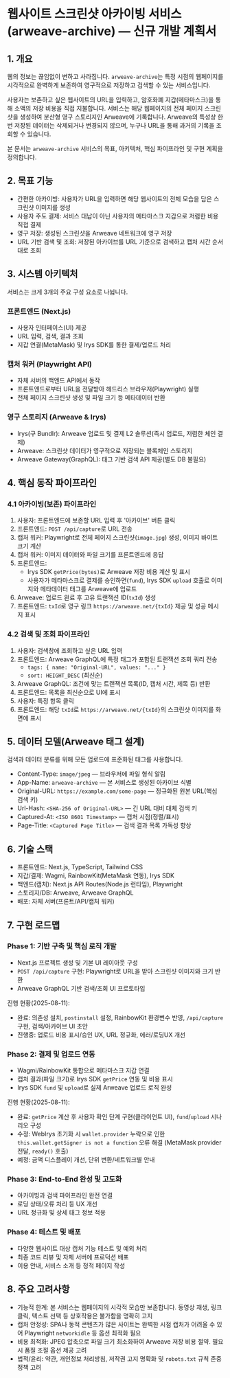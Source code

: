 # 웹사이트 스크린샷 아카이빙 서비스 (arweave-archive) — 신규 개발 계획서

## 1. 개요
웹의 정보는 끊임없이 변하고 사라집니다. `arweave-archive`는 특정 시점의 웹페이지를 시각적으로 완벽하게 보존하여 영구적으로 저장하고 검색할 수 있는 서비스입니다.

사용자는 보존하고 싶은 웹사이트의 URL을 입력하고, 암호화폐 지갑(메타마스크)을 통해 소액의 저장 비용을 직접 지불합니다. 서비스는 해당 웹페이지의 전체 페이지 스크린샷을 생성하여 분산형 영구 스토리지인 Arweave에 기록합니다. Arweave의 특성상 한번 저장된 데이터는 삭제되거나 변경되지 않으며, 누구나 URL을 통해 과거의 기록을 조회할 수 있습니다.

본 문서는 `arweave-archive` 서비스의 목표, 아키텍처, 핵심 파이프라인 및 구현 계획을 정의합니다.

## 2. 목표 기능
- 간편한 아카이빙: 사용자가 URL을 입력하면 해당 웹사이트의 전체 모습을 담은 스크린샷 이미지를 생성
- 사용자 주도 결제: 서비스 대납이 아닌 사용자의 메타마스크 지갑으로 저렴한 비용 직접 결제
- 영구 저장: 생성된 스크린샷을 Arweave 네트워크에 영구 저장
- URL 기반 검색 및 조회: 저장된 아카이브를 URL 기준으로 검색하고 캡처 시간 순서대로 조회

## 3. 시스템 아키텍처
서비스는 크게 3개의 주요 구성 요소로 나뉩니다.

### 프론트엔드 (Next.js)
- 사용자 인터페이스(UI) 제공
- URL 입력, 검색, 결과 조회
- 지갑 연결(MetaMask) 및 Irys SDK를 통한 결제/업로드 처리

### 캡처 워커 (Playwright API)
- 자체 서버의 백엔드 API에서 동작
- 프론트엔드로부터 URL을 전달받아 헤드리스 브라우저(Playwright) 실행
- 전체 페이지 스크린샷 생성 및 파일 크기 등 메타데이터 반환

### 영구 스토리지 (Arweave & Irys)
- Irys(구 Bundlr): Arweave 업로드 및 결제 L2 솔루션(즉시 업로드, 저렴한 체인 결제)
- Arweave: 스크린샷 데이터가 영구적으로 저장되는 블록체인 스토리지
- Arweave Gateway(GraphQL): 태그 기반 검색 API 제공(별도 DB 불필요)

## 4. 핵심 동작 파이프라인

### 4.1 아카이빙(보존) 파이프라인
1) 사용자: 프론트엔드에 보존할 URL 입력 후 '아카이브' 버튼 클릭  
2) 프론트엔드: `POST /api/capture`로 URL 전송  
3) 캡처 워커: Playwright로 전체 페이지 스크린샷(`image.jpg`) 생성, 이미지 바이트 크기 계산  
4) 캡처 워커: 이미지 데이터와 파일 크기를 프론트엔드에 응답  
5) 프론트엔드:  
   - Irys SDK `getPrice(bytes)`로 Arweave 저장 비용 계산 및 표시  
   - 사용자가 메타마스크로 결제를 승인하면(`fund`), Irys SDK `upload` 호출로 이미지와 메타데이터 태그를 Arweave에 업로드  
6) Arweave: 업로드 완료 후 고유 트랜잭션 ID(`txId`) 생성  
7) 프론트엔드: `txId`로 영구 링크 `https://arweave.net/{txId}` 제공 및 성공 메시지 표시

### 4.2 검색 및 조회 파이프라인
1) 사용자: 검색창에 조회하고 싶은 URL 입력  
2) 프론트엔드: Arweave GraphQL에 특정 태그가 포함된 트랜잭션 조회 쿼리 전송  
   - `tags: { name: "Original-URL", values: "..." }`  
   - `sort: HEIGHT_DESC` (최신순)  
3) Arweave GraphQL: 조건에 맞는 트랜잭션 목록(ID, 캡처 시간, 제목 등) 반환  
4) 프론트엔드: 목록을 최신순으로 UI에 표시  
5) 사용자: 특정 항목 클릭  
6) 프론트엔드: 해당 `txId`로 `https://arweave.net/{txId}`의 스크린샷 이미지를 화면에 표시

## 5. 데이터 모델(Arweave 태그 설계)
검색과 데이터 분류를 위해 모든 업로드에 표준화된 태그를 사용합니다.

- Content-Type: `image/jpeg` — 브라우저에 파일 형식 알림  
- App-Name: `arweave-archive` — 본 서비스로 생성된 아카이브 식별  
- Original-URL: `https://example.com/some-page` — 정규화된 원본 URL(핵심 검색 키)  
- Url-Hash: `<SHA-256 of Original-URL>` — 긴 URL 대비 대체 검색 키  
- Captured-At: `<ISO 8601 Timestamp>` — 캡처 시점(정렬/표시)  
- Page-Title: `<Captured Page Title>` — 검색 결과 목록 가독성 향상

## 6. 기술 스택
- 프론트엔드: Next.js, TypeScript, Tailwind CSS  
- 지갑/결제: Wagmi, RainbowKit(MetaMask 연동), Irys SDK  
- 백엔드(캡처): Next.js API Routes(Node.js 런타임), Playwright  
- 스토리지/DB: Arweave, Arweave GraphQL  
- 배포: 자체 서버(프론트/API/캡처 워커)

## 7. 구현 로드맵

### Phase 1: 기반 구축 및 핵심 로직 개발
- Next.js 프로젝트 생성 및 기본 UI 레이아웃 구성  
- `POST /api/capture` 구현: Playwright로 URL을 받아 스크린샷 이미지와 크기 반환  
- Arweave GraphQL 기반 검색/조회 UI 프로토타입

진행 현황(2025-08-11):
- 완료: 의존성 설치, `postinstall` 설정, RainbowKit 환경변수 반영, `/api/capture` 구현, 검색/아카이브 UI 초안
- 진행중: 업로드 비용 표시/승인 UX, URL 정규화, 에러/로딩UX 개선

### Phase 2: 결제 및 업로드 연동
- Wagmi/RainbowKit 통합으로 메타마스크 지갑 연결  
- 캡처 결과(파일 크기)로 Irys SDK `getPrice` 연동 및 비용 표시  
- Irys SDK `fund` 및 `upload`로 실제 Arweave 업로드 로직 완성

진행 현황(2025-08-11):
- 완료: `getPrice` 계산 후 사용자 확인 단계 구현(클라이언트 UI), `fund`/`upload` 시나리오 구성
- 수정: WebIrys 초기화 시 `wallet.provider` 누락으로 인한 `this.wallet.getSigner is not a function` 오류 해결 (MetaMask provider 전달, `ready()` 호출)
- 예정: 금액 디스플레이 개선, 단위 변환/네트워크별 안내

### Phase 3: End-to-End 완성 및 고도화
- 아카이빙과 검색 파이프라인 완전 연결  
- 로딩 상태/오류 처리 등 UX 개선  
- URL 정규화 및 상세 태그 정보 적용

### Phase 4: 테스트 및 배포
- 다양한 웹사이트 대상 캡처 기능 테스트 및 예외 처리  
- 최종 코드 리뷰 및 자체 서버에 프로덕션 배포  
- 이용 안내, 서비스 소개 등 정적 페이지 작성

## 8. 주요 고려사항
- 기능적 한계: 본 서비스는 웹페이지의 시각적 모습만 보존합니다. 동영상 재생, 링크 클릭, 텍스트 선택 등 상호작용은 불가함을 명확히 고지  
- 캡처 안정성: SPA나 동적 콘텐츠가 많은 사이트는 완벽한 시점 캡처가 어려울 수 있어 Playwright `networkidle` 등 옵션 최적화 필요  
- 비용 최적화: JPEG 압축으로 파일 크기 최소화하여 Arweave 저장 비용 절약. 필요시 품질 조절 옵션 제공 고려  
- 법적/윤리: 약관, 개인정보 처리방침, 저작권 고지 명확화 및 `robots.txt` 규칙 존중 정책 고려